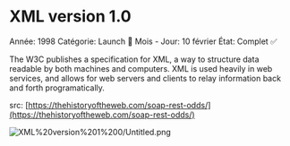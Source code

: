 # XML version 1.0

Année: 1998
Catégorie: Launch 🚀
Mois - Jour: 10 février
État: Complet ✅

The W3C publishes a specification for XML, a way to structure data readable by both machines and computers. XML is used heavily in web services, and allows for web servers and clients to relay information back and forth programatically.

src: [https://thehistoryoftheweb.com/soap-rest-odds/](https://thehistoryoftheweb.com/soap-rest-odds/)

![XML%20version%201%200/Untitled.png](XML%20version%201%200/Untitled.png)